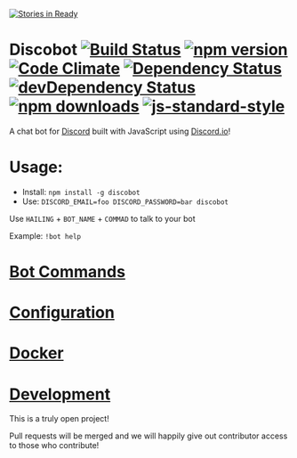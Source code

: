 [![Stories in Ready](https://badge.waffle.io/asdqwex/discobot.png?label=ready&title=Ready)](https://waffle.io/asdqwex/discobot)
# Discobot [![Build Status](https://img.shields.io/circleci/project/asdqwex/discobot/master.svg?style=flat-square)](https://circleci.com/gh/asdqwex/discobot) [![npm version](https://img.shields.io/npm/v/discobot.svg?style=flat-square)](https://www.npmjs.com/package/discobot) [![Code Climate](https://img.shields.io/codeclimate/github/asdqwex/discobot.svg?style=flat-square)](https://codeclimate.com/github/asdqwex/discobot) [![Dependency Status](https://img.shields.io/david/asdqwex/discobot.svg?style=flat-square)](https://david-dm.org/asdqwex/discobot) [![devDependency Status](https://img.shields.io/david/dev/asdqwex/discobot.svg?style=flat-square)](https://david-dm.org/asdqwex/discobot#info=devDependencies) [![npm downloads](https://img.shields.io/npm/dm/discobot.svg?style=flat-square)](https://www.npmjs.com/package/discobot) [![js-standard-style](https://img.shields.io/badge/code%20style-standard-brightgreen.svg?style=flat-square)](https://github.com/asdqwex/discobot)

A chat bot for [Discord](discordapp.com) built with JavaScript using [Discord.io](https://github.com/izy521/discord.io)!

# Usage:
 - Install: `npm install -g discobot`
 - Use: `DISCORD_EMAIL=foo DISCORD_PASSWORD=bar discobot`

Use `HAILING` + `BOT_NAME` + `COMMAD` to talk to your bot

Example: `!bot help`

# [Bot Commands](BOT_COMMANDS.md)

# [Configuration](CONFIGURATION.md)

# [Docker](DOCKER.md)

# [Development](DEV.md)

This is a truly open project! 

Pull requests will be merged and we will happily give out contributor access to those who contribute!






